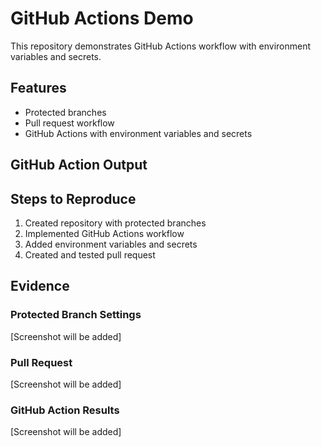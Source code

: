 # GitHub Actions Demo

This repository demonstrates GitHub Actions workflow with environment variables and secrets.

## Features
- Protected branches
- Pull request workflow
- GitHub Actions with environment variables and secrets

## GitHub Action Output
<!-- Screenshot will be added after action runs -->

## Steps to Reproduce
1. Created repository with protected branches
2. Implemented GitHub Actions workflow
3. Added environment variables and secrets
4. Created and tested pull request

## Evidence
### Protected Branch Settings
[Screenshot will be added]

### Pull Request
[Screenshot will be added]

### GitHub Action Results
[Screenshot will be added]
